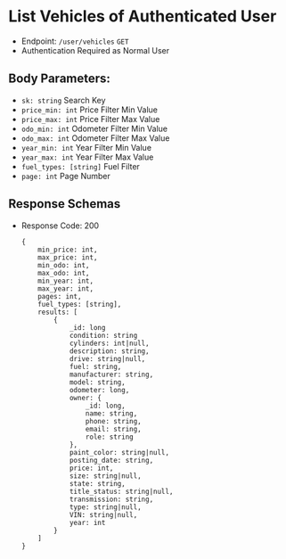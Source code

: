 # List Vehicles of Authenticated User
- Endpoint: `/user/vehicles` `GET`
- Authentication Required as Normal User
## Body Parameters:
- `sk: string` Search Key
- `price_min: int` Price Filter Min Value
- `price_max: int` Price Filter Max Value
- `odo_min: int` Odometer Filter Min Value
- `odo_max: int` Odometer Filter Max Value
- `year_min: int` Year Filter Min Value
- `year_max: int` Year Filter Max Value
- `fuel_types: [string]` Fuel Filter
- `page: int` Page Number
## Response Schemas
- Response Code: 200
    ```
    {
        min_price: int,
        max_price: int,
        min_odo: int,
        max_odo: int,
        min_year: int,
        max_year: int,
        pages: int,
        fuel_types: [string],
        results: [
            {
                _id: long
                condition: string  
                cylinders: int|null, 
                description: string, 
                drive: string|null, 
                fuel: string, 
                manufacturer: string, 
                model: string, 
                odometer: long, 
                owner: {
                    _id: long,
                    name: string,
                    phone: string,
                    email: string,
                    role: string
                },
                paint_color: string|null,
                posting_date: string,
                price: int,
                size: string|null,
                state: string,
                title_status: string|null,
                transmission: string,
                type: string|null,
                VIN: string|null,
                year: int
            }
        ]
    }
    ```